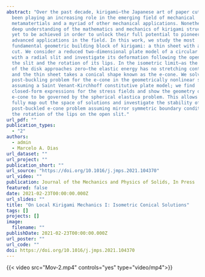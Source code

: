 ```yaml
---
abstract: "Over the past decade, kirigami—the Japanese art of paper cutting—has
  been playing an increasing role in the emerging field of mechanical
  metamatertials and a myriad of other mechanical applications. Nonetheless, a
  deep understanding of the mathematics and mechanics of kirigami structures is
  yet to be achieved in order to unlock their full potential to pioneer more
  advanced applications in the field. In this work, we study the most
  fundamental geometric building block of kirigami: a thin sheet with a single
  cut. We consider a reduced two-dimensional plate model of a circular thin disk
  with a radial slit and investigate its deformation following the opening of
  the slit and the rotation of its lips. In the isometric limit—as the thickness
  of the disk approaches zero—the elastic energy has no stretching contribution
  and the thin sheet takes a conical shape known as the e-cone. We solve the
  post-buckling problem for the e-cone in the geometrically nonlinear setting
  assuming a Saint Venant-Kirchhoff constitutive plate model; we find
  closed-form expressions for the stress fields and show the geometry of the
  e-cone to be governed by the spherical elastica problem. This allows us to
  fully map out the space of solutions and investigate the stability of the
  post-buckled e-cone problem assuming mirror symmetric boundary conditions on
  the rotation of the lips on the open slit."
url_pdf: ""
publication_types:
  - "2"
authors:
  - admin
  - Marcelo A. Dias
url_dataset: ""
url_project: ""
publication_short: ""
url_source: "https://doi.org/10.1016/j.jmps.2021.104370"
url_video: ""
publication: Journal of the Mechanics and Physics of Solids, In Press
featured: false
date: 2021-02-23T00:00:00.000Z
url_slides: ""
title: "On Local Kirigami Mechanics I: Isometric Conical Solutions"
tags: []
projects: []
image:
  filename: ""
publishDate: 2021-02-23T00:00:00.000Z
url_poster: ""
url_code: ""
doi: https://doi.org/10.1016/j.jmps.2021.104370
---
```

{{< video src="Mov-2.mp4" controls="yes" type="video/mp4">}}
